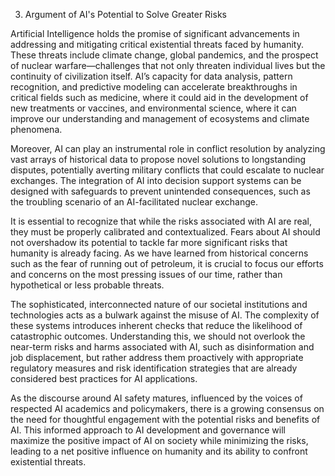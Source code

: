 3. Argument of AI's Potential to Solve Greater Risks

Artificial Intelligence holds the promise of significant advancements in addressing and mitigating critical existential threats faced by humanity. These threats include climate change, global pandemics, and the prospect of nuclear warfare—challenges that not only threaten individual lives but the continuity of civilization itself. AI’s capacity for data analysis, pattern recognition, and predictive modeling can accelerate breakthroughs in critical fields such as medicine, where it could aid in the development of new treatments or vaccines, and environmental science, where it can improve our understanding and management of ecosystems and climate phenomena.

Moreover, AI can play an instrumental role in conflict resolution by analyzing vast arrays of historical data to propose novel solutions to longstanding disputes, potentially averting military conflicts that could escalate to nuclear exchanges. The integration of AI into decision support systems can be designed with safeguards to prevent unintended consequences, such as the troubling scenario of an AI-facilitated nuclear exchange.

It is essential to recognize that while the risks associated with AI are real, they must be properly calibrated and contextualized. Fears about AI should not overshadow its potential to tackle far more significant risks that humanity is already facing. As we have learned from historical concerns such as the fear of running out of petroleum, it is crucial to focus our efforts and concerns on the most pressing issues of our time, rather than hypothetical or less probable threats.

The sophisticated, interconnected nature of our societal institutions and technologies acts as a bulwark against the misuse of AI. The complexity of these systems introduces inherent checks that reduce the likelihood of catastrophic outcomes. Understanding this, we should not overlook the near-term risks and harms associated with AI, such as disinformation and job displacement, but rather address them proactively with appropriate regulatory measures and risk identification strategies that are already considered best practices for AI applications.

As the discourse around AI safety matures, influenced by the voices of respected AI academics and policymakers, there is a growing consensus on the need for thoughtful engagement with the potential risks and benefits of AI. This informed approach to AI development and governance will maximize the positive impact of AI on society while minimizing the risks, leading to a net positive influence on humanity and its ability to confront existential threats.
